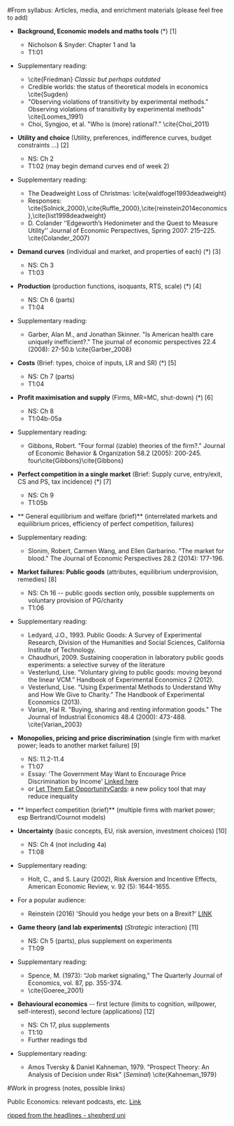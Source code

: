 #From syllabus: Articles, media, and enrichment materials (please feel free to add)


- **Background, Economic models and maths tools** (\*) [1]
    - Nicholson \& Snyder: Chapter 1 and 1a
    - T1:01
- Supplementary reading:
    - \cite{Friedman}  *Classic but perhaps outdated*
    - Credible worlds: the status of theoretical models in economics \cite{Sugden}
    - "Observing violations of transitivity by experimental methods." Observing violations of transitivity by experimental methods" \cite{Loomes_1991}
    - Choi, Syngjoo, et al. "Who is (more) rational?." \cite{Choi_2011} 

- **Utility and choice** (Utility, preferences, indifference curves, budget constraints ...) [2]
    - NS: Ch 2
    - T1:02 (may begin demand curves end of week 2)
- Supplementary reading:
    - The Deadweight Loss of Christmas: \cite{waldfogel1993deadweight}
    - Responses: \cite{Solnick_2000},\cite{Ruffle_2000},\cite{reinstein2014economics},\cite{list1998deadweight}
    - D. Colander ‘‘Edgeworth’s Hedonimeter and the Quest to Measure Utility’’ Journal of Economic Perspectives, Spring 2007: 215–225. \cite{Colander_2007}

-  **Demand curves** (individual and market, and properties of each) (\*) [3]
    - NS: Ch 3
    - T1:03

- **Production**  (production functions, isoquants, RTS, scale) (\*) [4]
    - NS: Ch 6 (parts)
    - T1:04
     
- Supplementary reading:
    - Garber, Alan M., and Jonathan Skinner. "Is American health care uniquely inefficient?." The journal of economic perspectives 22.4 (2008): 27-50.b \cite{Garber_2008}

- **Costs**  (Brief: types, choice of inputs, LR and SR) (\*) [5]
    - NS: Ch 7 (parts)
    - T1:04

- **Profit maximisation and supply** (Firms, MR=MC, shut-down) (\*) [6]
    - NS: Ch 8
    - T1:04b-05a
- Supplementary reading:
    - Gibbons, Robert. "Four formal (izable) theories of the firm?." Journal of Economic Behavior & Organization 58.2 (2005): 200-245. four\cite{Gibbons}\cite{Gibbons}

- **Perfect competition in a single market** (Brief: Supply curve, entry/exit, CS and PS, tax incidence)  (\*) [7]
    - NS: Ch 9
    - T1:05b

- ** General equilibrium and welfare (brief)** (interrelated markets and equilibrium prices, efficiency of perfect competition, failures)

- Supplementary reading:
    - Slonim, Robert, Carmen Wang, and Ellen Garbarino. "The market for blood." The Journal of Economic Perspectives 28.2 (2014): 177-196.


- **Market failures: Public goods** (attributes, equilibrium underprovision, remedies) [8]
    - NS: Ch 16 -- public goods section only, possible supplements on voluntary provision of PG/charity
    - T1:06


- Supplementary reading:
    *  Ledyard, J.O., 1993. Public Goods: A Survey of Experimental Research, Division of the Humanities and Social Sciences, California Institute of Technology.
    * Chaudhuri, 2009. Sustaining cooperation in laboratory public goods experiments: a selective survey of the literature
    * Vesterlund, Lise. “Voluntary giving to public goods: moving beyond the linear VCM.” Handbook of Experimental Economics 2 (2012).
    * Vesterlund, Lise. “Using Experimental Methods to Understand Why and How We Give to Charity.” The Handbook of Experimental Economics (2013).
    * Varian, Hal R. "Buying, sharing and renting information goods." The Journal of Industrial Economics 48.4 (2000): 473-488. \cite{Varian_2003}


- **Monopolies, pricing and price discrimination** (single firm with market power; leads to another market failure) [9]
    - NS: 11.2-11.4
    - T1:07
    - Essay: 'The Government May Want to Encourage Price Discrimination by Income' [Linked here](https://davidreinstein.wordpress.com/research-and-publications/)
    - or [Let Them Eat OpportunityCards](https://davidreinstein.wordpress.com/2015/09/12/let-them-eat-opportunitycards-a-new-policy-tool-that-may-reduce-inequality/): a new policy tool that may reduce inequality


- ** Imperfect competition (brief)** (multiple firms with market power; esp Bertrand/Cournot models)


-  **Uncertainty** (basic concepts, EU, risk aversion, investment choices) [10]
    - NS: Ch 4 (not including 4a)
    - T1:08

- Supplementary reading:
    - Holt, C., and S. Laury (2002), Risk Aversion and Incentive Effects, American Economic Review, v. 92 (5): 1644-1655.
- For a popular audience:
    - Reinstein (2016) 'Should you hedge your bets on a Brexit?' [LINK](https://davidreinstein.wordpress.com/2016/06/19/should-you-hedge-your-bets-on-a-brexit/)



- **Game theory (and lab experiments)** (*Strategic* interaction) [11]
    - NS: Ch 5 (parts), plus supplement on experiments
    - T1:09
- Supplementary reading:
    - Spence, M. (1973): “Job market signaling,” The Quarterly Journal of Economics, vol. 87, pp. 355-374.
    - \cite{Goeree_2001}

- **Behavioural economics** -- first lecture (limits to cognition, willpower, self-interest), second lecture (applications) [12]
    - NS: Ch 17, plus supplements
    - T1:10
    - Further readings tbd

- Supplementary reading:
    - Amos Tversky & Daniel Kahneman, 1979. "Prospect Theory: An Analysis of Decision under Risk" (*Seminal*) \cite{Kahneman_1979}



#Work in progress (notes, possible links)

Public Economics: relevant podcasts, etc. [Link](https://www.authorea.com/users/103626/articles/131934/_show_article?access_token=pRilxrS91QCyzi43yz1FWA) 

[ripped from the headlines - shepherd uni](http://libguides.shepherd.edu/c.php?g=62855&p=403388)



